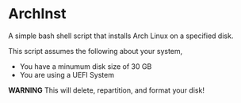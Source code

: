 # ArchInst
A simple bash shell script that installs Arch Linux on a specified disk. 

This script assumes the following about your system,
* You have a minumum disk size of 30 GB
* You are using a UEFI System

**WARNING** This will delete, repartition, and format your disk! 
